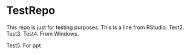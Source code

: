 # TestRepo
This repo is just for testing purposes.
This is a line from RStudio.
Test2.
Test3.
Test4. From Windows.

Test5. For ppt
